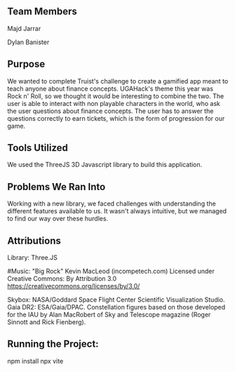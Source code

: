 ## Team Members
Majd Jarrar

Dylan Banister

## Purpose
We wanted to complete Truist's challenge to create a gamified app meant to teach anyone about finance concepts. UGAHack's theme this year was Rock n' Roll, so we thought it would be interesting to combine the two. The user is able to interact with non playable characters in the world, who ask the user questions about finance concepts. The user has to answer the questions correctly to earn tickets, which is the form of progression for our game.

## Tools Utilized
We used the ThreeJS 3D Javascript library to build this application.

## Problems We Ran Into
Working with a new library, we faced challenges with understanding the different features available to us. It wasn't always intuitive, but we managed to find our way over these hurdles.

## Attributions
Library:
Three.JS

#Music:
"Big Rock"
Kevin MacLeod (incompetech.com)
Licensed under Creative Commons: By Attribution 3.0
https://creativecommons.org/licenses/by/3.0/

Skybox:
NASA/Goddard Space Flight Center Scientific Visualization Studio. Gaia DR2: ESA/Gaia/DPAC. Constellation figures based on those developed for the IAU by Alan MacRobert of Sky and Telescope magazine (Roger Sinnott and Rick Fienberg).

## Running the Project:
npm install
npx vite
